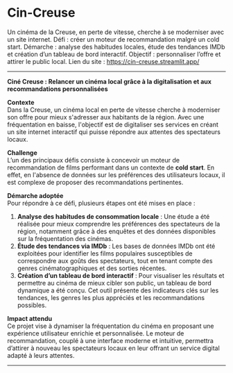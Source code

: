 # Cin-Creuse
Un cinéma de la Creuse, en perte de vitesse, cherche à se moderniser avec un site internet. Défi : créer un moteur de recommandation malgré un cold start. Démarche : analyse des habitudes locales, étude des tendances IMDb et création d’un tableau de bord interactif. Objectif : personnaliser l’offre et attirer le public local.
Lien du site :
https://cin-creuse.streamlit.app/

---

**Ciné Creuse : Relancer un cinéma local grâce à la digitalisation et aux recommandations personnalisées**  

**Contexte**  
Dans la Creuse, un cinéma local en perte de vitesse cherche à moderniser son offre pour mieux s'adresser aux habitants de la région. Avec une fréquentation en baisse, l'objectif est de digitaliser ses services en créant un site internet interactif qui puisse répondre aux attentes des spectateurs locaux.  

**Challenge**  
L’un des principaux défis consiste à concevoir un moteur de recommandation de films performant dans un contexte de **cold start**. En effet, en l'absence de données sur les préférences des utilisateurs locaux, il est complexe de proposer des recommandations pertinentes.  

**Démarche adoptée**  
Pour répondre à ce défi, plusieurs étapes ont été mises en place :  
1. **Analyse des habitudes de consommation locale** : Une étude a été réalisée pour mieux comprendre les préférences des spectateurs de la région, notamment grâce à des enquêtes et des données disponibles sur la fréquentation des cinémas.  
2. **Étude des tendances via IMDb** : Les bases de données IMDb ont été exploitées pour identifier les films populaires susceptibles de correspondre aux goûts des spectateurs, tout en tenant compte des genres cinématographiques et des sorties récentes.  
3. **Création d’un tableau de bord interactif** : Pour visualiser les résultats et permettre au cinéma de mieux cibler son public, un tableau de bord dynamique a été conçu. Cet outil présente des indicateurs clés sur les tendances, les genres les plus appréciés et les recommandations possibles.  

**Impact attendu**  
Ce projet vise à dynamiser la fréquentation du cinéma en proposant une expérience utilisateur enrichie et personnalisée. Le moteur de recommandation, couplé à une interface moderne et intuitive, permettra d’attirer à nouveau les spectateurs locaux en leur offrant un service digital adapté à leurs attentes.  

---  
